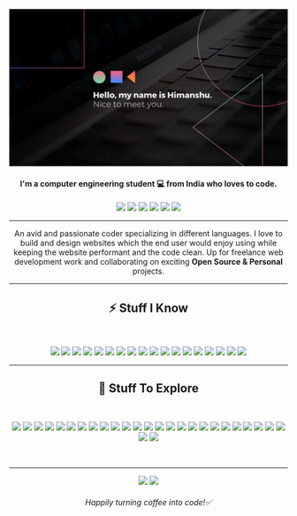 <img  src="https://github.com/himakhaitan/himakhaitan/blob/main/home.png">

<h4 align="center">I'm a computer engineering student 💻 from India who loves to code.</h4>

<p align="center">
  <a href="mailto:himanshukhaitan10@gmail.com" target="_blank"><img height="25" src = "https://img.shields.io/badge/gmail-c14438?&style=for-the-badge&logo=gmail&logoColor=white"></a>
  <a href="https://www.linkedin.com/in/himanshu-khaitan-431666204/" target="_blank"><img height="25" src = "https://img.shields.io/badge/-LinkedIn-0e76a8?style=for-the-badge&logo=Linkedin&logoColor=white"></a>
  <a href="" target="_blank"><img height="25" src = "https://img.shields.io/badge/Website-3b5998?style=for-the-badge&logo=google-chrome&logoColor=white"></a>
  <a href="https://twitter.com/HimanshuKhaita4" target="_blank"><img height="25" src = "https://img.shields.io/badge/-Twitter-00acee?style=for-the-badge&logo=Twitter&logoColor=white"></a>
  <a href="https://dev.to/hima_khaitan" target="_blank"><img height="27" src = "https://img.shields.io/badge/DEV.TO-%230A0A0A.svg?&style=for-the-badge&logo=dev-dot-to&logoColor=white"></a>
  <a href="https://www.instagram.com/hima_khaitan/" target="_blank"><img height="25" src = "https://img.shields.io/badge/-Instagram-0088cc?style=for-the-badge&logo=Instagram&logoColor=white"></a>
</p>

---

<p align="center">An avid and passionate coder specializing in different languages. I love to build and design websites which the end user would enjoy using while keeping the website performant and the code clean. Up for freelance web development work and collaborating on exciting <b>Open Source & Personal</b> projects.</p>

---

<h2 align="center">⚡ Stuff I Know</h2>
<br/>
<p align="center">
<img src="https://img.shields.io/badge/-HTML5-E34F26?style=flat-square&logo=html5&logoColor=white" height="20">
<img src="https://img.shields.io/badge/-CSS3-1572B6?style=flat-square&logo=css3" height="20"> 
<img src="https://img.shields.io/badge/-SASS-CC6699?style=flat-square&logo=sass&logoColor=white" height="20"> 
<img src="https://img.shields.io/badge/-Bootstrap-563D7C?style=flat-square&logo=bootstrap" height="20"> 
<img src="https://img.shields.io/badge/-JavaScript-F7DF1E?style=flat-square&logo=javascript&logoColor=black" height="20"> 
<img src="https://img.shields.io/badge/-Nodejs-339933?style=flat-square&logo=Node.js&logoColor=white" height="20"> 
<img src="https://img.shields.io/badge/-Express-black?style=flat-square&logo=express&logoColor=white" height="20"> 
<img src="https://img.shields.io/badge/-Postman-F24E1E?style=flat-square&logo=Postman&logoColor=white" height="20"> 
<img src="https://img.shields.io/badge/-React-61DAFB?style=flat-square&logo=react&logoColor=black" height="20"> 
<img src="https://img.shields.io/badge/-MongoDB-47A248?style=flat-square&logo=mongodb&logoColor=white" height="20"> 
<img src="https://img.shields.io/badge/-C++-00599C?style=flat-square&logo=c" height="20"> 
<img src="https://img.shields.io/badge/-C-F7DF1E?style=flat-square&logo=C&logoColor=black" height="20"> 
<img src="https://img.shields.io/badge/-Git-black?style=flat-square&logo=git" height="20"> 
<img src="https://img.shields.io/badge/-GitHub-181717?style=flat-square&logo=github" height="20"> 
<img src="https://img.shields.io/badge/-Linux-black?style=flat-square&logo=Linux" height="20"> 
<img src="https://img.shields.io/badge/-Heroku-430098?style=flat-square&logo=heroku" height="20"> 
<img src="https://img.shields.io/badge/-Figma-F24E1E?style=flat-square&logo=figma&logoColor=white" height="20"> 
<img src="https://img.shields.io/badge/-Canva-20c4cb?style=flat-square&logo=canva&logoColor=white" height="20">
</p>

---

<h2 align="center">🤔 Stuff To Explore</h2>
<br/>
<p align="center">
<img src="https://img.shields.io/badge/-Next.js-000000?style=flat-square&logo=next.js" height="20"> 
<img src="https://img.shields.io/badge/-Angular-E10098?style=flat-square&logo=angular" height="20"> 
<img src="https://img.shields.io/badge/-PHP-8993be?style=flat-square&logo=php&logoColor=white" height="20"> 
<img src="https://img.shields.io/badge/-Laravel-b83b5e?style=flat-square&logo=Laravel&logoColor=white" height="20"> 
<img src="https://img.shields.io/badge/-Bulma-00D1B2?style=flat-square&logo=bulma&logoColor=white" height="20"> 
<img src="https://img.shields.io/badge/-Vue.js-4FC08D?style=flat-square&logo=vue.js&logoColor=white" height="20"> 
<img src="https://img.shields.io/badge/-MaterialUI-0081CB?style=flat-square&logo=material-ui" height="20"> 
<img src="https://img.shields.io/badge/-Flutter-000000?style=flat-square&logo=flutter" height="20"> 
<img src="https://img.shields.io/badge/-Kotlin-F7DF1E?style=flat-square&logo=kotlin&logoColor=black" height="20"> 
<img src="https://img.shields.io/badge/-Python-3776AB?style=flat-square&logo=Python&logoColor=white" height="20"> 
<img src="https://img.shields.io/badge/-Swift-f08a5d?style=flat-square&logo=swift&logoColor=white" height="20"> 
<img src="https://img.shields.io/badge/-Django-092E20?style=flat-square&logo=Django" height="20"> 
<img src="https://img.shields.io/badge/-Java-E34A86?style=flat-square&logo=java" height="20"> 
<img src="https://img.shields.io/badge/-TypeScript-007ACC?style=flat-square&logo=typescript&logoColor=white" height="20"> 
<img src="https://img.shields.io/badge/-PostgreSQL-336791?style=flat-square&logo=postgresql" height="20"> 
<img src="https://img.shields.io/badge/-Redux-764ABC?style=flat-square&logo=redux" height="20"> 
<img src="https://img.shields.io/badge/-GraphQL-E10098?style=flat-square&logo=graphql" height="20"> 
<img src="https://img.shields.io/badge/-Gatsby-663399?style=flat-square&logo=gatsby" height="20"> 
<img src="https://img.shields.io/badge/-GithubActions-2088FF?style=flat-square&logo=github-actions&logoColor=white" height="20"> 
<img src="https://img.shields.io/badge/-AWS-232F3E?style=flat-square&logo=amazon-aws" height="20"> 
<img src="https://img.shields.io/badge/-TailwindCSS-38B2AC?style=flat-square&logo=tailwind-css&logoColor=white" height="20"> 
<img src="https://img.shields.io/badge/-Jest-C21325?style=flat-square&logo=jest&logoColor=white" height="20"> 
<img src="https://img.shields.io/badge/-ReactNative-61DAFB?style=flat-square&logo=react&logoColor=black" height="20"> 
<img src="https://img.shields.io/badge/-FramerMotion-0055FF?style=flat-square&logo=framer&logoColor=white" height="20">
<img src="https://img.shields.io/badge/-Firebase-FFCA28?style=flat-square&logo=firebase&logoColor=black" height="20">
<img src="https://img.shields.io/badge/-MySQL-4479A1?style=flat-square&logo=mysql&logoColor=white" height="20"> 
<img src="https://img.shields.io/badge/-Dart-000000?style=flat-square&logo=dart" height="20">
</p>
<br />

---

<p align="center">
  <img src="https://github-readme-streak-stats.herokuapp.com?user=himakhaitan&theme=tokyonight&hide_border=true&fire=DD2727"/>
    <img src="https://github-readme-stats.vercel.app/api?username=himakhaitan&show_icons=true&hide_border=true&theme=tokyonight&hide_border=true&fire=DD2727"/>
</p>

<h6 align="center">Happily turning coffee into code!✅</h6>

